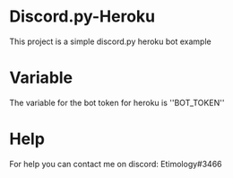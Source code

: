 # Discord.py-Heroku
This project is a simple discord.py heroku bot example

# Variable
The variable for the bot token for heroku is ''BOT_TOKEN''

# Help
For help you can contact me on discord: Etimology#3466
